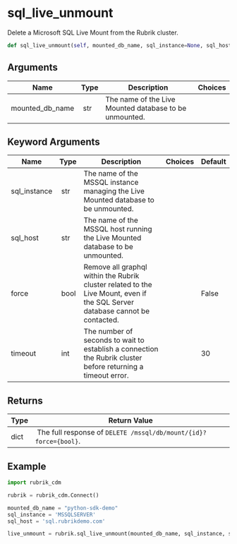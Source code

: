 # sql_live_unmount

Delete a Microsoft SQL Live Mount from the Rubrik cluster.

```py
def sql_live_unmount(self, mounted_db_name, sql_instance=None, sql_host=None, force=False, timeout=30):
```

## Arguments

| Name        | Type | Description                                                                 | Choices |
|-------------|------|-----------------------------------------------------------------------------|---------|
| mounted_db_name  | str | The name of the Live Mounted database to be unmounted. |  |

## Keyword Arguments

| Name        | Type | Description                                                                 | Choices | Default |
|-------------|------|-----------------------------------------------------------------------------|---------|---------|
| sql_instance  | str | The name of the MSSQL instance managing the Live Mounted database to be unmounted. |  |  |
| sql_host  | str | The name of the MSSQL host running the Live Mounted database to be unmounted. |  |  |
| force  | bool | Remove all graphql within the Rubrik cluster related to the Live Mount, even if the SQL Server database cannot be contacted.  |  | False |
| timeout  | int | The number of seconds to wait to establish a connection the Rubrik cluster before returning a timeout error.  |  | 30 |

## Returns

| Type | Return Value                                                                                  |
|------|-----------------------------------------------------------------------------------------------|
| dict | The full response of `DELETE /mssql/db/mount/{id}?force={bool}`. |



## Example

```py
import rubrik_cdm

rubrik = rubrik_cdm.Connect()

mounted_db_name = "python-sdk-demo"
sql_instance = 'MSSQLSERVER'
sql_host = 'sql.rubrikdemo.com'

live_unmount = rubrik.sql_live_unmount(mounted_db_name, sql_instance, sql_host)

```

